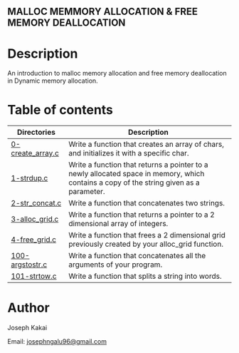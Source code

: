 ## MALLOC MEMMORY ALLOCATION & FREE MEMORY DEALLOCATION

# Description 
An introduction to malloc memory allocation and free memory deallocation in Dynamic memory allocation.

# Table of contents
Directories | Description
------------|------------
[0-create_array.c](./0-create_array.c) | Write a function that creates an array of chars, and initializes it with a specific char.
[1-strdup.c](./1-strdup.c) | Write a function that returns a pointer to a newly allocated space in memory, which contains a copy of the string given as a parameter.
[2-str_concat.c](./2-str_concat.c) | Write a function that concatenates two strings.
[3-alloc_grid.c](./3-alloc_grid.c) | Write a function that returns a pointer to a 2 dimensional array of integers.
[4-free_grid.c](./4-free_grid.c]) | Write a function that frees a 2 dimensional grid previously created by your alloc_grid function.
[100-argstostr.c](./100-argstostr.c) | Write a function that concatenates all the arguments of your program.
[101-strtow.c](./101-strtow.c) | Write a function that splits a string into words.

# Author 
Joseph Kakai

Email: josephngalu96@gmail.com
